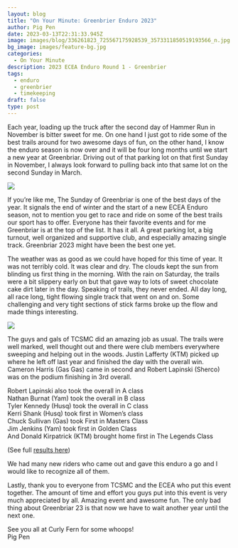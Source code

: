 ```yaml
---
layout: blog
title: "On Your Minute: Greenbrier Enduro 2023"
author: Pig Pen
date: 2023-03-13T22:31:33.945Z
image: images/blog/336261823_725567175928539_3573311850519193566_n.jpg
bg_image: images/feature-bg.jpg
categories:
  - On Your Minute
description: 2023 ECEA Enduro Round 1 - Greenbrier
tags:
  - enduro
  - greenbrier
  - timekeeping
draft: false
type: post
---
```

Each year, loading up the truck after the second day of Hammer Run in November is bitter sweet for me. On one hand I just got to ride some of the best trails around for two awesome days of fun, on the other hand, I know the enduro season is now over and it will be four long months until we start a new year at Greenbriar. Driving out of that parking lot on that first Sunday in November, I always look forward to pulling back into that same lot on the second Sunday in March.

![](/images/blog/335694050_924903555435698_6727499967387022290_n.jpg)

If you’re like me, The Sunday of Greenbriar is one of the best days of the year. It signals the end of winter and the start of a new ECEA Enduro season, not to mention you get to race and ride on some of the best trails our sport has to offer. Everyone has their favorite events and for me Greenbriar is at the top of the list. It has it all. A great parking lot, a big turnout, well organized and supportive club, and especially amazing single track. Greenbriar 2023 might have been the best one yet.

The weather was as good as we could have hoped for this time of year. It was not terribly cold. It was clear and dry. The clouds kept the sun from blinding us first thing in the morning. With the rain on Saturday, the trails were a bit slippery early on but that gave way to lots of sweet chocolate cake dirt later in the day. Speaking of trails, they never ended. All day long, all race long, tight flowing single track that went on and on. Some challenging and very tight sections of stick farms broke up the flow and made things interesting. 

![](/images/blog/336008402_893441278543188_389858030745943963_n.jpg)

The guys and gals of TCSMC did an amazing job as usual. The trails were well marked, well thought out and there were club members everywhere sweeping and helping out in the woods. Justin Lafferty (KTM) picked up where he left off last year and finished the day with the overall win. Cameron Harris (Gas Gas) came in second and Robert Lapinski (Sherco) was on the podium finishing in 3rd overall.

Robert Lapinski also took the overall in A class\
Nathan Burnat (Yam) took the overall in B class\
Tyler Kennedy (Husq) took the overall in C class\
Kerri Shank (Husq) took first in Women’s class\
Chuck Sullivan (Gas) took First in Masters Class\
Jim Jenkins (Yam) took first in Golden Class\
And Donald Kirpatrick (KTM) brought home first in The Legends Class  

(See full [results here](https://www.moto-tally.com/ECEA/Enduro/Results.aspx))

We had many new riders who came out and gave this enduro a go and I would like to recognize all of them.

Lastly, thank you to everyone from TCSMC and the ECEA who put this event together. The amount of time and effort you guys put into this event is very much appreciated by all. Amazing event and awesome fun. The only bad thing about Greenbriar 23 is that now we have to wait another year until the next one.

See you all at Curly Fern for some whoops!\
Pig Pen